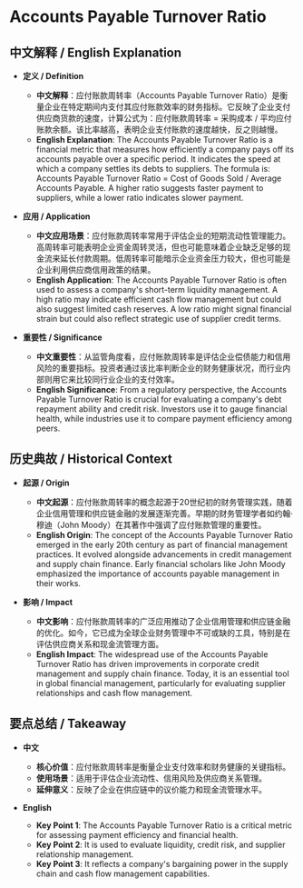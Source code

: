 # Accounts Payable Turnover Ratio

## 中文解释 / English Explanation

* **定义 / Definition**  
  - **中文解释**：应付账款周转率（Accounts Payable Turnover Ratio）是衡量企业在特定期间内支付其应付账款效率的财务指标。它反映了企业支付供应商货款的速度，计算公式为：应付账款周转率 = 采购成本 / 平均应付账款余额。该比率越高，表明企业支付账款的速度越快，反之则越慢。  
  - **English Explanation**: The Accounts Payable Turnover Ratio is a financial metric that measures how efficiently a company pays off its accounts payable over a specific period. It indicates the speed at which a company settles its debts to suppliers. The formula is: Accounts Payable Turnover Ratio = Cost of Goods Sold / Average Accounts Payable. A higher ratio suggests faster payment to suppliers, while a lower ratio indicates slower payment.

* **应用 / Application**  
  - **中文应用场景**：应付账款周转率常用于评估企业的短期流动性管理能力。高周转率可能表明企业资金周转灵活，但也可能意味着企业缺乏足够的现金流来延长付款周期。低周转率可能暗示企业资金压力较大，但也可能是企业利用供应商信用政策的结果。  
  - **English Application**: The Accounts Payable Turnover Ratio is often used to assess a company's short-term liquidity management. A high ratio may indicate efficient cash flow management but could also suggest limited cash reserves. A low ratio might signal financial strain but could also reflect strategic use of supplier credit terms.

* **重要性 / Significance**  
  - **中文重要性**：从监管角度看，应付账款周转率是评估企业偿债能力和信用风险的重要指标。投资者通过该比率判断企业的财务健康状况，而行业内部则用它来比较同行业企业的支付效率。  
  - **English Significance**: From a regulatory perspective, the Accounts Payable Turnover Ratio is crucial for evaluating a company's debt repayment ability and credit risk. Investors use it to gauge financial health, while industries use it to compare payment efficiency among peers.

## 历史典故 / Historical Context

* **起源 / Origin**  
  - **中文起源**：应付账款周转率的概念起源于20世纪初的财务管理实践，随着企业信用管理和供应链金融的发展逐渐完善。早期的财务管理学者如约翰·穆迪（John Moody）在其著作中强调了应付账款管理的重要性。  
  - **English Origin**: The concept of the Accounts Payable Turnover Ratio emerged in the early 20th century as part of financial management practices. It evolved alongside advancements in credit management and supply chain finance. Early financial scholars like John Moody emphasized the importance of accounts payable management in their works.

* **影响 / Impact**  
  - **中文影响**：应付账款周转率的广泛应用推动了企业信用管理和供应链金融的优化。如今，它已成为全球企业财务管理中不可或缺的工具，特别是在评估供应商关系和现金流管理方面。  
  - **English Impact**: The widespread use of the Accounts Payable Turnover Ratio has driven improvements in corporate credit management and supply chain finance. Today, it is an essential tool in global financial management, particularly for evaluating supplier relationships and cash flow management.

## 要点总结 / Takeaway

* **中文**  
  - **核心价值**：应付账款周转率是衡量企业支付效率和财务健康的关键指标。  
  - **使用场景**：适用于评估企业流动性、信用风险及供应商关系管理。  
  - **延伸意义**：反映了企业在供应链中的议价能力和现金流管理水平。

* **English**  
  - **Key Point 1**: The Accounts Payable Turnover Ratio is a critical metric for assessing payment efficiency and financial health.  
  - **Key Point 2**: It is used to evaluate liquidity, credit risk, and supplier relationship management.  
  - **Key Point 3**: It reflects a company's bargaining power in the supply chain and cash flow management capabilities.